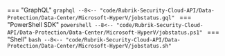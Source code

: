 === "GraphQL"
    ```graphql
    --8<-- "code/Rubrik-Security-Cloud-API/Data-Protection/Data-Center/Microsoft-HyperV/jobstatus.gql"
    ```
=== "PowerShell SDK"
    ```powershell
    --8<-- "code/Rubrik-Security-Cloud-API/Data-Protection/Data-Center/Microsoft-HyperV/jobstatus.ps1"
    ```
=== "Shell"
    ```bash
    --8<-- "code/Rubrik-Security-Cloud-API/Data-Protection/Data-Center/Microsoft-HyperV/jobstatus.sh"
    ```